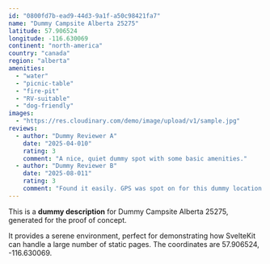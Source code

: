 ```yaml
---
id: "0800fd7b-ead9-44d3-9a1f-a50c98421fa7"
name: "Dummy Campsite Alberta 25275"
latitude: 57.906524
longitude: -116.630069
continent: "north-america"
country: "canada"
region: "alberta"
amenities:
  - "water"
  - "picnic-table"
  - "fire-pit"
  - "RV-suitable"
  - "dog-friendly"
images:
  - "https://res.cloudinary.com/demo/image/upload/v1/sample.jpg"
reviews:
  - author: "Dummy Reviewer A"
    date: "2025-04-010"
    rating: 3
    comment: "A nice, quiet dummy spot with some basic amenities."
  - author: "Dummy Reviewer B"
    date: "2025-08-011"
    rating: 3
    comment: "Found it easily. GPS was spot on for this dummy location."
---
```


This is a **dummy description** for Dummy Campsite Alberta 25275, generated for the proof of concept.

It provides a serene environment, perfect for demonstrating how SvelteKit can handle a large number of static pages. The coordinates are 57.906524, -116.630069.
